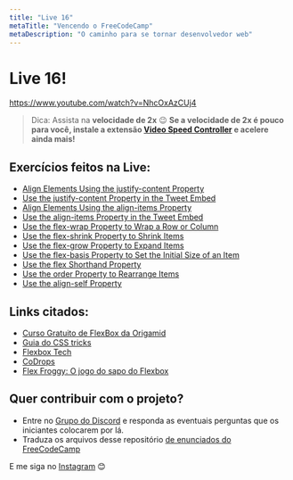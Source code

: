 ```yaml
---
title: "Live 16"
metaTitle: "Vencendo o FreeCodeCamp"
metaDescription: "O caminho para se tornar desenvolvedor web"
---
```


# Live 16!

https://www.youtube.com/watch?v=NhcOxAzCUj4

> Dica: Assista na **velocidade de 2x** 😉 **Se a velocidade de 2x é pouco para você, instale a extensão [Video Speed Controller](http://bit.ly/2YjPJn2) e acelere ainda mais!**

## Exercícios feitos na Live: 

-   [Align Elements Using the justify-content Property](https://www.freecodecamp.org/learn/responsive-web-design/css-flexbox/align-elements-using-the-justify-content-property)
-   [Use the justify-content Property in the Tweet Embed](https://www.freecodecamp.org/learn/responsive-web-design/css-flexbox/use-the-justify-content-property-in-the-tweet-embed)
-   [Align Elements Using the align-items Property](https://www.freecodecamp.org/learn/responsive-web-design/css-flexbox/align-elements-using-the-align-items-property)
-   [Use the align-items Property in the Tweet Embed](https://www.freecodecamp.org/learn/responsive-web-design/css-flexbox/use-the-align-items-property-in-the-tweet-embed)
-   [Use the flex-wrap Property to Wrap a Row or Column](https://www.freecodecamp.org/learn/responsive-web-design/css-flexbox/use-the-flex-wrap-property-to-wrap-a-row-or-column)
-   [Use the flex-shrink Property to Shrink Items](https://www.freecodecamp.org/learn/responsive-web-design/css-flexbox/use-the-flex-shrink-property-to-shrink-items)
-   [Use the flex-grow Property to Expand Items](https://www.freecodecamp.org/learn/responsive-web-design/css-flexbox/use-the-flex-grow-property-to-expand-items)
-   [Use the flex-basis Property to Set the Initial Size of an Item](https://www.freecodecamp.org/learn/responsive-web-design/css-flexbox/use-the-flex-basis-property-to-set-the-initial-size-of-an-item)
-   [Use the flex Shorthand Property](https://www.freecodecamp.org/learn/responsive-web-design/css-flexbox/use-the-flex-shorthand-property)
-   [Use the order Property to Rearrange Items](https://www.freecodecamp.org/learn/responsive-web-design/css-flexbox/use-the-order-property-to-rearrange-items)
-   [Use the align-self Property](https://www.freecodecamp.org/learn/responsive-web-design/css-flexbox/use-the-align-self-property)

## Links citados:

-   [Curso Gratuito de FlexBox da Origamid](https://www.origamid.com/curso/css-flexbox/1-1-css-flexbox)
-   [Guia do CSS tricks](https://css-tricks.com/snippets/css/a-guide-to-flexbox/)
-   [Flexbox Tech](https://flexbox.tech/)
-   [CoDrops](https://tympanus.net/codrops/css_reference/flexbox/)
-   [Flex Froggy: O jogo do sapo do Flexbox](http://flexboxfroggy.com/#pt-br)


## Quer contribuir com o projeto?

- Entre no [Grupo do Discord](https://bit.ly/discord-reativa) e responda as eventuais perguntas que os iniciantes colocarem por lá.
- Traduza os arquivos desse repositório [de enunciados do FreeCodeCamp](https://github.com/reativa/traducao-freecodecamp)

E me siga no [Instagram](http://bit.ly/pauloluan-insta) 😊
